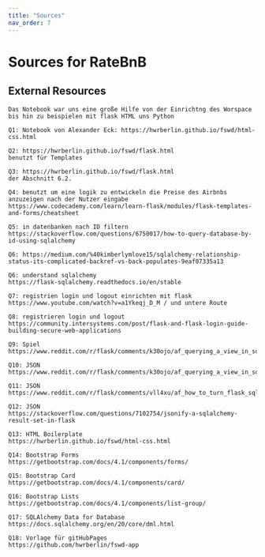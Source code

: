 ```yaml
---
title: "Sources"
nav_order: 7
---
```


# Sources for RateBnB

## External Resources

    Das Notebook war uns eine große Hilfe von der Einrichtng des Worspace bis hin zu beispielen mit flask HTML uns Python

    Q1: Notebook von Alexander Eck: https://hwrberlin.github.io/fswd/html-css.html
    
    Q2: https://hwrberlin.github.io/fswd/flask.html
    benutzt für Templates

    Q3: https://hwrberlin.github.io/fswd/flask.html
    der Abschnitt 6.2.

    Q4: benutzt um eine logik zu entwickeln die Preise des Airbnbs anzuzeigen nach der Nutzer eingabe
    https://www.codecademy.com/learn/learn-flask/modules/flask-templates-and-forms/cheatsheet

    Q5: in datenbanken nach ID filtern
    https://stackoverflow.com/questions/6750017/how-to-query-database-by-id-using-sqlalchemy

    Q6: https://medium.com/%40kimberlymlove15/sqlalchemy-relationship-status-its-complicated-backref-vs-back-populates-9eaf07335a13

    Q6: understand sqlalchemy
    https://flask-sqlalchemy.readthedocs.io/en/stable

    Q7: registrien login und logout einrichten mit flask
    https://www.youtube.com/watch?v=a1Ykeqj_D_M / und untere Route

    Q8: registrieren login und logout
    https://community.intersystems.com/post/flask-and-flask-login-guide-building-secure-web-applications

    Q9: Spiel
    https://www.reddit.com/r/flask/comments/k30ojo/af_querying_a_view_in_sqlite3_from_flask_app/

    Q10: JSON
    https://www.reddit.com/r/flask/comments/k30ojo/af_querying_a_view_in_sqlite3_from_flask_app/

    Q11: JSON
    https://www.reddit.com/r/flask/comments/vll4xu/af_how_to_turn_flask_sqlalchemy_query_results/
    
    Q12: JSON
    https://stackoverflow.com/questions/7102754/jsonify-a-sqlalchemy-result-set-in-flask

    Q13: HTML Boilerplate
    https://hwrberlin.github.io/fswd/html-css.html

    Q14: Bootstrap Forms
    https://getbootstrap.com/docs/4.1/components/forms/

    Q15: Bootstrap Card
    https://getbootstrap.com/docs/4.1/components/card/ 

    Q16: Bootstrap Lists
    https://getbootstrap.com/docs/4.1/components/list-group/

    Q17: SQLAlchemy Data for Database
    https://docs.sqlalchemy.org/en/20/core/dml.html

    Q18: Vorlage für gitHubPages
    https://github.com/hwrberlin/fswd-app
    

